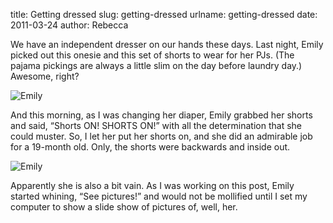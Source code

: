 title: Getting dressed
slug: getting-dressed
urlname: getting-dressed
date: 2011-03-24
author: Rebecca

We have an independent dresser on our hands these days. Last night, Emily picked
out this onesie and this set of shorts to wear for her PJs. (The pajama pickings
are always a little slim on the day before laundry day.) Awesome, right?

<img src="{static}/images/2011-03-24-getting-dressed-01.jpg" alt="Emily" class="img-fluid rounded">

And this morning, as I was changing her diaper, Emily grabbed her shorts and
said, &ldquo;Shorts ON! SHORTS ON!&rdquo; with all the determination that she
could muster. So, I let her put her shorts on, and she did an admirable job for
a 19-month old. Only, the shorts were backwards and inside out.

<img src="{static}/images/2011-03-24-getting-dressed-02.jpg" alt="Emily" class="img-fluid rounded">

Apparently she is also a bit vain. As I was working on this post, Emily started
whining, &ldquo;See pictures!&rdquo; and would not be mollified until I set my
computer to show a slide show of pictures of, well, her.
